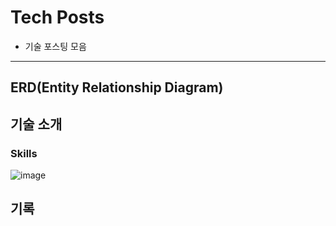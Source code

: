 # Tech Posts

- 기술 포스팅 모음

---

## ERD(Entity Relationship Diagram)



## 기술 소개

### Skills

![image](https://github.com/hbkuk/shop/assets/109803585/4c3db82d-f1db-48c7-b622-d52ee1ba68d8)

## 기록


